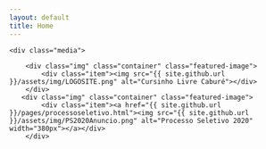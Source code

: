 ```yaml
---
layout: default
title: Home
---
```

<html lang="en">
<body>

    <div class="media">

        <div class="img" class="container" class="featured-image">
            <div class="item"><img src="{{ site.github.url }}/assets/img/LOGOSITE.png" alt="Cursinho Livre Caburé"></div>
        </div>
	   <div class="img" class="container" class="featured-image">
            <div class="item"><a href="{{ site.github.url }}/pages/processoseletivo.html"><img src="{{ site.github.url }}/assets/img/PS2020Anuncio.png" alt="Processo Seletivo 2020" width="380px"></a></div>
        </div>
  </div>

</body>



</html>